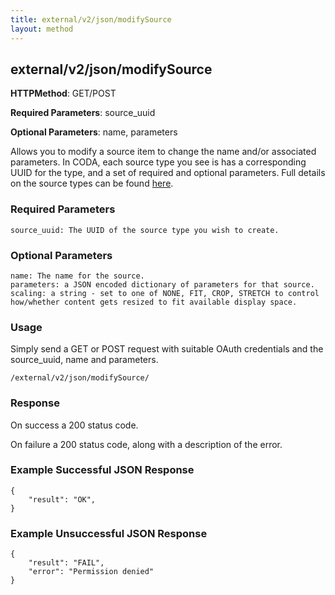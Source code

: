 ```yaml
---
title: external/v2/json/modifySource
layout: method
---
```

## external/v2/json/modifySource

**HTTPMethod**: GET/POST

**Required Parameters**: source_uuid

**Optional Parameters**: name, parameters


Allows you to modify a source item to change the name and/or associated parameters. In CODA, each source type you see is has a corresponding UUID for the type, and a set of required and optional parameters. Full details on the source types can be found [here](source-types-and-the-api).

### Required Parameters

    source_uuid: The UUID of the source type you wish to create.

### Optional Parameters

    name: The name for the source.
    parameters: a JSON encoded dictionary of parameters for that source.
    scaling: a string - set to one of NONE, FIT, CROP, STRETCH to control how/whether content gets resized to fit available display space.

### Usage

Simply send a GET or POST request with suitable OAuth credentials and the source_uuid, name and parameters.

`/external/v2/json/modifySource/`

### Response

On success a 200 status code.

On failure a 200 status code, along with a description of the error.

### Example Successful JSON Response

    {
        "result": "OK",
    }

### Example Unsuccessful JSON Response

    {
        "result": "FAIL",
        "error": "Permission denied" 
    }
